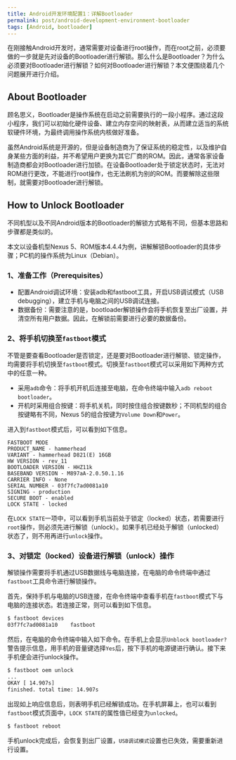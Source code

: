 ```yaml
---
title: Android开发环境配置1：详解Bootloader
permalink: post/android-development-environment-bootloader
tags: [Android, bootloader]
---
```


在刚接触Android开发时，通常需要对设备进行root操作，而在root之前，必须要做的一步就是先对设备的Bootloader进行解锁。那么什么是Bootloader？为什么必须要对Bootloader进行解锁？如何对Bootloader进行解锁？本文便围绕着几个问题展开进行介绍。


## About Bootloader

顾名思义，Bootloader是操作系统在启动之前需要执行的一段小程序。通过这段小程序，我们可以初始化硬件设备、建立内存空间的映射表，从而建立适当的系统软硬件环境，为最终调用操作系统内核做好准备。

虽然Android系统是开源的，但是设备制造商为了保证系统的稳定性，以及维护自身某些方面的利益，并不希望用户更换为其它厂商的ROM。因此，通常各家设备制造商都会对Bootloader进行加锁。在设备Bootloader处于锁定状态时，无法对ROM进行更改，不能进行root操作，也无法刷机为别的ROM。而要解除这些限制，就需要对Bootloader进行解锁。


## How to Unlock Bootloader
不同机型以及不同Android版本的Bootloader的解锁方式略有不同，但基本思路和步骤都是类似的。

本文以设备机型Nexus 5、ROM版本4.4.4为例，讲解解锁Bootloader的具体步骤；PC机的操作系统为Linux（Debian）。


### 1、准备工作（Prerequisites）

- 配置Android调试环境：安装adb和fastboot工具，开启USB调试模式（USB debugging），建立手机与电脑之间的USB调试连接。
- 数据备份：需要注意的是，bootloader解锁操作会将手机恢复至出厂设置，并清空所有用户数据。因此，在解锁前需要进行必要的数据备份。

### 2、将手机切换至`fastboot`模式

不管是要查看Bootloader是否锁定，还是要对Bootloader进行解锁、锁定操作，均需要将手机切换至`fastboot`模式。切换至`fastboot`模式可以采用如下两种方式中的任意一种。

- 采用`adb`命令：将手机开机后连接至电脑，在命令终端中输入`adb reboot bootloader`。
- 开机时采用组合按键：将手机关机，同时按住组合按键数秒；不同机型的组合按键略有不同，Nexus 5的组合按键为`Volume Down`和`Power`。

进入到`fastboot`模式后，可以看到如下信息。

~~~
FASTBOOT MODE
PRODUCT_NAME - hammerhead
VARIANT - hammerhead D821(E) 16GB
HW VERSION - rev_11
BOOTLOADER VERSION - HHZ11k
BASEBAND VERSION - M897aA-2.0.50.1.16
CARRIER INFO - None
SERIAL NUMBER - 03f7fc7ad0081a10
SIGNING - production
SECURE BOOT - enabled
LOCK STATE - locked
~~~

在`LOCK STATE`一项中，可以看到手机当前处于锁定（locked）状态，若需要进行`root`操作，则必须先进行解锁（unlock）。如果手机已经处于解锁（unlocked）状态了，则不用再进行`unlock`操作。

### 3、对锁定（locked）设备进行解锁（unlock）操作

解锁操作需要将手机通过USB数据线与电脑连接，在电脑的命令终端中通过`fastboot`工具命令进行解锁操作。

首先，保持手机与电脑的USB连接，在命令终端中查看手机在`fastboot`模式下与电脑的连接状态。若连接正常，则可以看到如下信息。

~~~bash
$ fastboot devices
03f7fc7ad0081a10	fastboot
~~~

然后，在电脑的命令终端中输入如下命令。在手机上会显示`Unblock bootloader?`警告提示信息，用手机的音量键选择`Yes`后，按下手机的电源键进行确认。接下来手机便会进行unlock操作。

~~~bash
$ fastboot oem unlock
...
OKAY [ 14.907s]
finished. total time: 14.907s
~~~

出现如上响应信息后，则表明手机已经解锁成功。在手机屏幕上，也可以看到`fastboot`模式页面中，`LOCK STATE`的属性值已经变为`unlocked`。

~~~bash
$ fastboot reboot
~~~

手机unlock完成后，会恢复到出厂设置，`USB调试模式`设置也已失效，需要重新进行设置。
